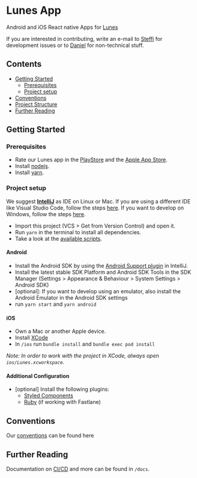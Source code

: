 # Lunes App

Android and iOS React native Apps for [Lunes](https://lunes.app)

If you are interested in contributing, write an e-mail to [Steffi](mailto:stefanie.metzger@tuerantuer.org)
for development issues or to [Daniel](mailto:info@lunes.app) for non-technical stuff.

## Contents

- [Getting Started](#getting-started)
  - [Prerequisites](#prerequisites)
  - [Project setup](#project-setup)
- [Conventions](#contributing)
- [Project Structure](#project-structure)
- [Further Reading](#further-reading)

## Getting Started

### Prerequisites

- Rate our Lunes app in the [PlayStore](https://play.google.com/store/apps/details?id=app.lunes)
  and the [Apple App Store](https://apps.apple.com/de/app/lunes/id1562834995).
- Install [nodejs](https://nodejs.org/).
- Install [yarn](https://yarnpkg.com/).

### Project setup

We suggest **[IntelliJ](https://www.jetbrains.com/idea/)** as IDE on Linux or Mac.
If you are using a different IDE like Visual Studio Code, follow the steps [here](./docs/vscode.md).
If you want to develop on Windows, follow the steps [here](./docs/setup-windows-android-emulator.md).

- Import this project (VCS > Get from Version Control) and open it.
- Run `yarn` in the terminal to install all dependencies.
- Take a look at the [available scripts](package.json).

#### Android

- Install the Android SDK by using the [Android Support plugin](https://plugins.jetbrains.com/plugin/1792-android-support) in IntelliJ.
- Install the latest stable SDK Platform and Android SDK Tools in the SDK Manager (Settings > Appearance & Behaviour > System Settings > Android SDK)
- \[optional\]: If you want to develop using an emulator, also install the Android Emulator in the Android SDK settings
- run `yarn start` and `yarn android`

#### iOS

- Own a Mac or another Apple device.
- Install [XCode](https://developer.apple.com/xcode/)
- In `/ios` run `bundle install` and `bundle exec pod install`

_Note: In order to work with the project in XCode, always open `ios/Lunes.xcworkspace`._

#### Additional Configuration

- [optional] Install the following plugins:
  - [Styled Components](https://plugins.jetbrains.com/plugin/9997-styled-components--styled-jsx/)
  - [Ruby](https://plugins.jetbrains.com/plugin/1293-ruby) (if working with Fastlane)

## Conventions

Our [conventions](docs/conventions.md) can be found here

## Further Reading

Documentation on [CI/CD](docs/cicd.md) and more can be found in `/docs`.
